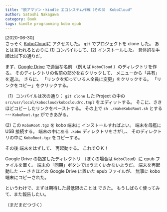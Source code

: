 ```yaml
---
title: "脱アマゾン・kindle エコシステム作戦（その3） KoboCloud"
author: Satoshi Nakagawa
category: Book
tags: kindle programming kobo epub
---
```


[2020-06-30]  
 さっそく
[KoboCloud](https://github.com/fsantint/KoboCloud)に
アクセスした。
`git` でプロジェクトを clone した。
あとは言われるとおりに
(1) コンパイルして、(2) インストールした。
具体的な手順は以下の通りだ。

 まず、[Google Drive](https://drive.google.com/)
で適当な名前
（例えば `KoboCloud` ）のディレクトリを作る。
そのディレクトリの名前の部分を右クリックして、
メニューから「共有」を選ぶ。
さらに、
「リンクを知っている人全員に変更」をクリックする。
「リンクをコピー」をクリックする。

 （1）コンパイルは次の通り：
`git clone` した Project の中の
`src/usr/local/kobocloud/kobocloudrc.tmpl` をエディットする。
そこに、さきほどコピーしたリンクをペーストする。
その上で `sh ./makeKoboRoot.sh` とする ---
`KoboRoot.tgz` ができあがる。

 (2) この `KoboRoot.tgz` を kobo 端末に
インストールすればよい。
端末を母艦に USB 接続する。
端末の中にある `.kobo` ディレクトリをさがし、
そのディレクトリの中に `KoboRoot.tgz` をコピーする。

 その後 端末をはずして、
再起動する。
これでＯＫ！

 Google Drive の指定したディレクトリ
（ぼくの場合は `KoboCloud`）に epub ファイルを置く。
端末の「同期」ボタンではうまくいかないようだ。
端末を再起動した ---
さきほどの Google Drive に置いた
epub ファイルが、
無事に kobo 端末にコピーされた。

 というわけで、まずは期待した最低限のことは
できた。
もうしばらく使ってみて、また報告したい。

 （まだまだつづく）

